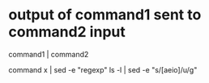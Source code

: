 # output of command1 sent to command2 input
command1 | command2

command x | sed -e "regexp"
ls -l | sed -e "s/[aeio]/u/g"
